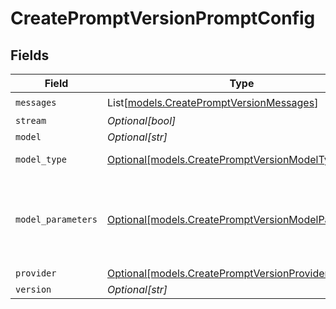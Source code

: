 # CreatePromptVersionPromptConfig


## Fields

| Field                                                                                                  | Type                                                                                                   | Required                                                                                               | Description                                                                                            |
| ------------------------------------------------------------------------------------------------------ | ------------------------------------------------------------------------------------------------------ | ------------------------------------------------------------------------------------------------------ | ------------------------------------------------------------------------------------------------------ |
| `messages`                                                                                             | List[[models.CreatePromptVersionMessages](../models/createpromptversionmessages.md)]                   | :heavy_check_mark:                                                                                     | N/A                                                                                                    |
| `stream`                                                                                               | *Optional[bool]*                                                                                       | :heavy_minus_sign:                                                                                     | N/A                                                                                                    |
| `model`                                                                                                | *Optional[str]*                                                                                        | :heavy_minus_sign:                                                                                     | N/A                                                                                                    |
| `model_type`                                                                                           | [Optional[models.CreatePromptVersionModelType]](../models/createpromptversionmodeltype.md)             | :heavy_minus_sign:                                                                                     | The type of the model                                                                                  |
| `model_parameters`                                                                                     | [Optional[models.CreatePromptVersionModelParameters]](../models/createpromptversionmodelparameters.md) | :heavy_minus_sign:                                                                                     | Model Parameters: Not all parameters apply to every model                                              |
| `provider`                                                                                             | [Optional[models.CreatePromptVersionProvider]](../models/createpromptversionprovider.md)               | :heavy_minus_sign:                                                                                     | N/A                                                                                                    |
| `version`                                                                                              | *Optional[str]*                                                                                        | :heavy_minus_sign:                                                                                     | N/A                                                                                                    |